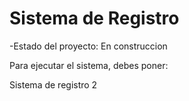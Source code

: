 <h1>Sistema de Registro</h1>

-Estado del proyecto: En construccion

Para ejecutar el sistema, debes poner:

Sistema de registro 2
